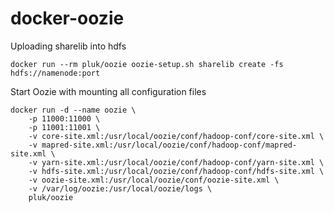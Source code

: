 # docker-oozie

Uploading sharelib into hdfs

    docker run --rm pluk/oozie oozie-setup.sh sharelib create -fs hdfs://namenode:port

Start Oozie with mounting all configuration files

    docker run -d --name oozie \ 
        -p 11000:11000 \
        -p 11001:11001 \
        -v core-site.xml:/usr/local/oozie/conf/hadoop-conf/core-site.xml \
        -v mapred-site.xml:/usr/local/oozie/conf/hadoop-conf/mapred-site.xml \
        -v yarn-site.xml:/usr/local/oozie/conf/hadoop-conf/yarn-site.xml \
        -v hdfs-site.xml:/usr/local/oozie/conf/hadoop-conf/hdfs-site.xml \
        -v oozie-site.xml:/usr/local/oozie/conf/oozie-site.xml \
        -v /var/log/oozie:/usr/local/oozie/logs \
        pluk/oozie
